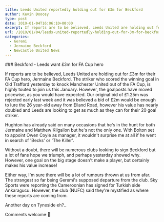 ```yaml
---
title: Leeds United reportedly holding out for £3m for Beckford
author: Kevin Doocey
type: post
date: 2010-01-04T16:06:10+00:00
excerpt: If reports are to be believed, Leeds United are holding out for..
url: /2010/01/04/leeds-united-reportedly-holding-out-for-3m-for-beckford/
categories:
  - Geremi
  - Jermaine Beckford
  - Newcastle United News
---
```


### Beckford - Leeds want £3m for FA Cup hero

If reports are to be believed, Leeds United are holding out for £3m for their FA Cup hero, Jermaine Beckford. The striker who scored the winning goal in Old Trafford yesterday to knock Manchester United out of the FA Cup, is highly touted to join us this January. However, the goalposts have moved pricewise, as you would have expected. Our original bid of £1.25m was rejected early last week and it was believed a bid of £2m would be enough to lure the 26 year-old away from Elland Road, however his value has nearly doubled and Leeds are looking to get as much as they can for their 20 goal striker.

Hughton has already said on many occasions that he's in the hunt for both Jermaine and Matthew Kilgallon but he's not the only one. With Bolton set to appoint Owen Coyle as manager, it wouldn't surprise me at all if he went in search of 'Becks' or 'The Killer'.

Without a doubt, there will be numerous clubs looking to sign Beckford but a lot of fans hope we triumph, and perhaps yesterday showed why. However, one goal on the big stage doesn't make a player, but certainly makes his value increase!

Either way, I'm sure there will be a lot of rumours thrown at us from afar. The strangest so far being Geremi's supposed departure from the club. Sky Sports were reporting the Cameroonian has signed for Turkish side Ankaragucu. However, the club (NUFC) said they're mystified as where these reports are coming from.

Another day on Tyneside eh?..

Comments welcome 🙂

